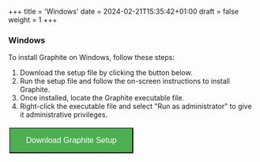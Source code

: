 +++
title = 'Windows'
date = 2024-02-21T15:35:42+01:00
draft = false
weight = 1
+++

### Windows

To install Graphite on Windows, follow these steps:

1. Download the setup file by clicking the button below.
2. Run the setup file and follow the on-screen instructions to install Graphite.
3. Once installed, locate the Graphite executable file.
4. Right-click the executable file and select "Run as administrator" to give it administrative privileges.

<a href="/downloads/setup.exe" download>
  <button style="background-color: #4CAF50; color: white; padding: 15px 32px; text-align: center; text-decoration: none; display: inline-block; font-size: 16px; margin: 4px 2px; cursor: pointer;">
    Download Graphite Setup
  </button>
</a>
